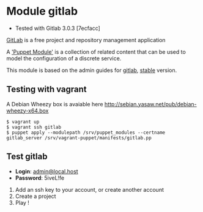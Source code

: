 # Module gitlab

* Tested with Gitlab 3.0.3 [7ecfacc]

[GitLab](http://gitlabhq.com) is a free project and repository management application

A ['Puppet Module'](http://docs.puppetlabs.com/learning/modules1.html#modules)
is a collection of related content that can be used to model the configuration
of a discrete service.

This module is based on the admin guides for [gitlab](https://github.com/gitlabhq/gitlabhq/wiki), [stable](https://github.com/gitlabhq/gitlabhq/blob/stable/doc/installation.md) version.

## Testing with vagrant

A Debian Wheezy box is avaiable here <http://sebian.yasaw.net/pub/debian-wheezy-x64.box>

    $ vagrant up
    $ vagrant ssh gitlab
    $ puppet apply --modulepath /srv/puppet_modules --certname gitlab_server /srv/vagrant-puppet/manifests/gitlab.pp

## Test gitlab
- **Login**: admin@local.host
- **Password**: 5iveL!fe

1. Add an ssh key to your account, or create another account
2. Create a project
3. Play !
